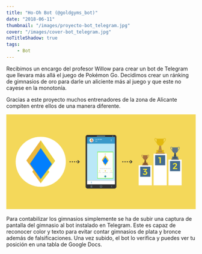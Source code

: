 ```yaml
---
title: "Ho-Oh Bot (@goldgyms_bot)"
date: "2018-06-11"
thumbnail: "/images/proyecto-bot_telegram.jpg"
cover: "/images/cover-bot_telegram.jpg"
noTitleShadow: true
tags:
    - Bot
---
```

Recibimos un encargo del profesor Willow para crear un bot de Telegram que llevara más allá el juego de Pokémon Go. Decidimos crear un ránking de gimnasios de oro para darle un aliciente más al juego y que este no cayese en la monotonía.

Gracias a este proyecto muchos entrenadores de la zona de Alicante compiten entre ellos de una manera diferente.

<hidden>
<img src="desarollo-bot-telegram.jpg" />
</hidden>
<zoom-image src="desarollo-bot-telegram.jpg"></zoom-image>

Para contabilizar los gimnasios simplemente se ha de subir una captura de pantalla del gimnasio al bot instalado en Telegram. Este es capaz de reconocer color y texto para evitar contar gimnasios de plata y bronce además de falsificaciones. Una vez subido, el bot lo verifica y puedes ver tu posición en una tabla de Google Docs.